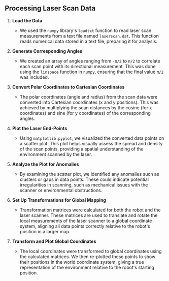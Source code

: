 ## Processing Laser Scan Data

1. **Load the Data**
   - We used the `numpy` library's `loadtxt` function to read laser scan measurements from a text file named `laserscan.dat`. This function reads numerical data stored in a text file, preparing it for analysis.

2. **Generate Corresponding Angles**
   - We created an array of angles ranging from `-π/2` to `π/2` to correlate each scan point with its directional measurement. This was done using the `linspace` function in `numpy`, ensuring that the final value `π/2` was included.

3. **Convert Polar Coordinates to Cartesian Coordinates**
   - The polar coordinates (angle and radius) from the scan data were converted into Cartesian coordinates (x and y positions). This was achieved by multiplying the scan distances by the cosine (for x coordinates) and sine (for y coordinates) of the corresponding angles.

4. **Plot the Laser End-Points**
   - Using `matplotlib.pyplot`, we visualized the converted data points on a scatter plot. This plot helps visually assess the spread and density of the scan points, providing a spatial understanding of the environment scanned by the laser.

5. **Analyze the Plot for Anomalies**
   - By examining the scatter plot, we identified any anomalies such as clusters or gaps in data points. These could indicate potential irregularities in scanning, such as mechanical issues with the scanner or environmental obstructions.

6. **Set Up Transformations for Global Mapping**
   - Transformation matrices were calculated for both the robot and the laser scanner. These matrices are used to translate and rotate the local measurements of the laser scanner to a global coordinate system, aligning all data points correctly relative to the robot's position in a larger map.

7. **Transform and Plot Global Coordinates**
   - The local coordinates were transformed to global coordinates using the calculated matrices. We then re-plotted these points to show their positions in the world coordinate system, giving a true representation of the environment relative to the robot's starting position.
